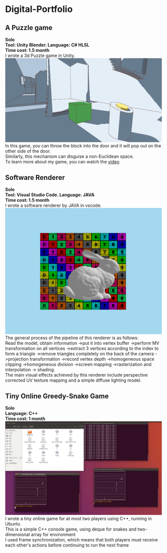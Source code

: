 # Digital-Portfolio
## A Puzzle game
**Solo**<br>
**Tool: Unity Blender. Language: C# HLSL**<br>
**Time cost: 1.5 month**<br>
I wrote a 3d Puzzle game in Unity.<br>
![image](game.png)<br>
In this game, you can throw the block into the door and it will pop out on the other side of the door.<br>
Similarly, this mechanism can disguise a non-Euclidean space.<br>
To learn more about my game, you can watch the [video](gamedemo.mp4) <br>
## Software Renderer
**Solo**<br>
**Tool: Visual Studio Code. Language: JAVA**<br>
**Time cost: 1.5 month**<br>
I wrote a software renderer by JAVA in vscode.<br>
![image](pic1.png)<br>
The general process of the pipeline of this renderer is as follows:<br>
Read the model, obtain information ->put it into vertex buffer ->perform MV transformation on all vertices 
->extract 3 vertices according to the index to form a triangle ->remove triangles completely on the back of the camera 
->projection transformation ->record vertex depth ->homogeneous space clipping ->homogeneous division ->screen mapping
->rasterization and interpolation -> shading. <br>
The main visual effects achieved by this renderer include perspective corrected UV texture mapping and a simple diffuse lighting model.<br>
## Tiny Online Greedy-Snake Game
**Solo**<br>
**Language: C++**<br>
**Time cost: 1 month**<br>
![image](snake.png)<br>
I wrote a tiny online game for at most two players using C++, running in Ubuntu<br>
This is a simple C++ console game, using deque for snakes and two-dimensional array for environment  <br>
I used frame synchronization, which means that both players must receive each other's actions before continuing to run the next frame <br>


